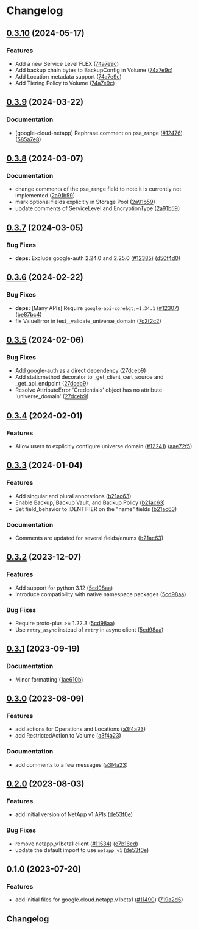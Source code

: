 # Changelog

## [0.3.10](https://github.com/googleapis/google-cloud-python/compare/google-cloud-netapp-v0.3.9...google-cloud-netapp-v0.3.10) (2024-05-17)


### Features

* Add a new Service Level FLEX ([74a7e9c](https://github.com/googleapis/google-cloud-python/commit/74a7e9c313c2d6301982eded0e46bc5176d2737b))
* Add backup chain bytes to BackupConfig in Volume ([74a7e9c](https://github.com/googleapis/google-cloud-python/commit/74a7e9c313c2d6301982eded0e46bc5176d2737b))
* Add Location metadata support ([74a7e9c](https://github.com/googleapis/google-cloud-python/commit/74a7e9c313c2d6301982eded0e46bc5176d2737b))
* Add Tiering Policy to Volume ([74a7e9c](https://github.com/googleapis/google-cloud-python/commit/74a7e9c313c2d6301982eded0e46bc5176d2737b))

## [0.3.9](https://github.com/googleapis/google-cloud-python/compare/google-cloud-netapp-v0.3.8...google-cloud-netapp-v0.3.9) (2024-03-22)


### Documentation

* [google-cloud-netapp] Rephrase comment on psa_range ([#12476](https://github.com/googleapis/google-cloud-python/issues/12476)) ([585a7e8](https://github.com/googleapis/google-cloud-python/commit/585a7e86058c5beff9fefe3945d3efc0b17f9412))

## [0.3.8](https://github.com/googleapis/google-cloud-python/compare/google-cloud-netapp-v0.3.7...google-cloud-netapp-v0.3.8) (2024-03-07)


### Documentation

* change comments of the psa_range field to note it is currently not implemented ([2a91b59](https://github.com/googleapis/google-cloud-python/commit/2a91b59c970c488afb8f728b3553e4317260d556))
* mark optional fields explicitly in Storage Pool ([2a91b59](https://github.com/googleapis/google-cloud-python/commit/2a91b59c970c488afb8f728b3553e4317260d556))
* update comments of ServiceLevel and EncryptionType ([2a91b59](https://github.com/googleapis/google-cloud-python/commit/2a91b59c970c488afb8f728b3553e4317260d556))

## [0.3.7](https://github.com/googleapis/google-cloud-python/compare/google-cloud-netapp-v0.3.6...google-cloud-netapp-v0.3.7) (2024-03-05)


### Bug Fixes

* **deps:** Exclude google-auth 2.24.0 and 2.25.0 ([#12385](https://github.com/googleapis/google-cloud-python/issues/12385)) ([d50f4d0](https://github.com/googleapis/google-cloud-python/commit/d50f4d042774e2f12e9fe03459eae9ce91247df3))

## [0.3.6](https://github.com/googleapis/google-cloud-python/compare/google-cloud-netapp-v0.3.5...google-cloud-netapp-v0.3.6) (2024-02-22)


### Bug Fixes

* **deps:** [Many APIs] Require `google-api-core&gt;=1.34.1` ([#12307](https://github.com/googleapis/google-cloud-python/issues/12307)) ([be87bc4](https://github.com/googleapis/google-cloud-python/commit/be87bc4a33fe32a512448a42246c9873da88269f))
* fix ValueError in test__validate_universe_domain ([7c2f2c2](https://github.com/googleapis/google-cloud-python/commit/7c2f2c29d74c9584efc42ddfe8bc098a594391a2))

## [0.3.5](https://github.com/googleapis/google-cloud-python/compare/google-cloud-netapp-v0.3.4...google-cloud-netapp-v0.3.5) (2024-02-06)


### Bug Fixes

* Add google-auth as a direct dependency ([27dceb9](https://github.com/googleapis/google-cloud-python/commit/27dceb901cb9bf28da82925ad382ce7c58e91f38))
* Add staticmethod decorator to _get_client_cert_source and _get_api_endpoint ([27dceb9](https://github.com/googleapis/google-cloud-python/commit/27dceb901cb9bf28da82925ad382ce7c58e91f38))
* Resolve AttributeError 'Credentials' object has no attribute 'universe_domain' ([27dceb9](https://github.com/googleapis/google-cloud-python/commit/27dceb901cb9bf28da82925ad382ce7c58e91f38))

## [0.3.4](https://github.com/googleapis/google-cloud-python/compare/google-cloud-netapp-v0.3.3...google-cloud-netapp-v0.3.4) (2024-02-01)


### Features

* Allow users to explicitly configure universe domain ([#12241](https://github.com/googleapis/google-cloud-python/issues/12241)) ([aae72f5](https://github.com/googleapis/google-cloud-python/commit/aae72f5e6c7d48e777fdf68d1012b2b51b912bad))

## [0.3.3](https://github.com/googleapis/google-cloud-python/compare/google-cloud-netapp-v0.3.2...google-cloud-netapp-v0.3.3) (2024-01-04)


### Features

* Add singular and plural annotations ([b21ac63](https://github.com/googleapis/google-cloud-python/commit/b21ac63d41113dfd9880b4e4ab1fe10928c7b72b))
* Enable Backup, Backup Vault, and Backup Policy ([b21ac63](https://github.com/googleapis/google-cloud-python/commit/b21ac63d41113dfd9880b4e4ab1fe10928c7b72b))
* Set field_behavior to IDENTIFIER on the "name" fields ([b21ac63](https://github.com/googleapis/google-cloud-python/commit/b21ac63d41113dfd9880b4e4ab1fe10928c7b72b))


### Documentation

* Comments are updated for several fields/enums ([b21ac63](https://github.com/googleapis/google-cloud-python/commit/b21ac63d41113dfd9880b4e4ab1fe10928c7b72b))

## [0.3.2](https://github.com/googleapis/google-cloud-python/compare/google-cloud-netapp-v0.3.1...google-cloud-netapp-v0.3.2) (2023-12-07)


### Features

* Add support for python 3.12 ([5cd98aa](https://github.com/googleapis/google-cloud-python/commit/5cd98aa0e8ead2eef82ecdcef4141b33a7da2b5a))
* Introduce compatibility with native namespace packages ([5cd98aa](https://github.com/googleapis/google-cloud-python/commit/5cd98aa0e8ead2eef82ecdcef4141b33a7da2b5a))


### Bug Fixes

* Require proto-plus &gt;= 1.22.3 ([5cd98aa](https://github.com/googleapis/google-cloud-python/commit/5cd98aa0e8ead2eef82ecdcef4141b33a7da2b5a))
* Use `retry_async` instead of `retry` in async client ([5cd98aa](https://github.com/googleapis/google-cloud-python/commit/5cd98aa0e8ead2eef82ecdcef4141b33a7da2b5a))

## [0.3.1](https://github.com/googleapis/google-cloud-python/compare/google-cloud-netapp-v0.3.0...google-cloud-netapp-v0.3.1) (2023-09-19)


### Documentation

* Minor formatting ([1ae610b](https://github.com/googleapis/google-cloud-python/commit/1ae610bb3b321ceac7bd23a455a002e39645d84f))

## [0.3.0](https://github.com/googleapis/google-cloud-python/compare/google-cloud-netapp-v0.2.0...google-cloud-netapp-v0.3.0) (2023-08-09)


### Features

* add actions for Operations and Locations ([a3f4a23](https://github.com/googleapis/google-cloud-python/commit/a3f4a236b14bec15f0cbed7a2c40d81cb818efb4))
* add RestrictedAction to Volume ([a3f4a23](https://github.com/googleapis/google-cloud-python/commit/a3f4a236b14bec15f0cbed7a2c40d81cb818efb4))


### Documentation

* add comments to a few messages ([a3f4a23](https://github.com/googleapis/google-cloud-python/commit/a3f4a236b14bec15f0cbed7a2c40d81cb818efb4))

## [0.2.0](https://github.com/googleapis/google-cloud-python/compare/google-cloud-netapp-v0.1.0...google-cloud-netapp-v0.2.0) (2023-08-03)


### Features

* add initial version of NetApp v1 APIs ([de53f0e](https://github.com/googleapis/google-cloud-python/commit/de53f0efe25e71d0aa5b57b0989c4f0a491fa2ec))


### Bug Fixes

* remove netapp_v1beta1 client ([#11534](https://github.com/googleapis/google-cloud-python/issues/11534)) ([e7b16ed](https://github.com/googleapis/google-cloud-python/commit/e7b16ed17e06fa42858e5fdd35953805b8ca7e90))
* update the default import to use `netapp_v1` ([de53f0e](https://github.com/googleapis/google-cloud-python/commit/de53f0efe25e71d0aa5b57b0989c4f0a491fa2ec))

## 0.1.0 (2023-07-20)


### Features

* add initial files for google.cloud.netapp.v1beta1 ([#11490](https://github.com/googleapis/google-cloud-python/issues/11490)) ([719a2d5](https://github.com/googleapis/google-cloud-python/commit/719a2d5d6e792b3d96dc72a1743dc7b4b4321edc))

## Changelog
